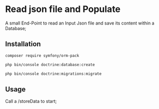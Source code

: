# Read json file and Populate 

A small End-Point to read an Input Json file and save its content within a Database;

## Installation

```bash
composer require symfony/orm-pack

php bin/console doctrine:database:create

php bin/console doctrine:migrations:migrate                                     
```

## Usage

Call a /storeData to start;